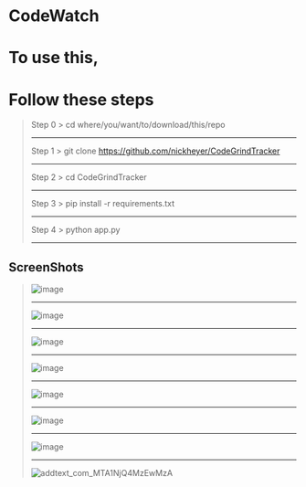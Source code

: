 # CodeWatch 

# To use this,
# Follow these steps

> Step 0 > cd where/you/want/to/download/this/repo
> ***
> Step 1 > git clone https://github.com/nickheyer/CodeGrindTracker
> ***
> Step 2 > cd CodeGrindTracker
> ***
> Step 3 > pip install -r requirements.txt 
> ***
> Step 4 > python app.py 
> ***

## ScreenShots
> ![image](https://user-images.githubusercontent.com/83342917/184480414-ce3801df-196a-4b7d-9b62-022cb5fefedc.png)
> ***
> ![image](https://user-images.githubusercontent.com/83342917/184542048-31026299-95e4-4dbb-976d-c4346a15829c.png)
> ***
> ![image](https://user-images.githubusercontent.com/83342917/184542109-ef3aef58-5afe-4c9c-b9e8-ac063070bad1.png)
> ***
> ![image](https://user-images.githubusercontent.com/83342917/184542136-50dab396-44e8-469e-8908-7079d2ff5ccb.png)
> ***
> ![image](https://user-images.githubusercontent.com/83342917/184542172-2fb97603-8cd9-4484-96ef-f49ed222fb40.png)
> ***
> ![image](https://user-images.githubusercontent.com/83342917/184542187-a74acfc6-0615-4b2e-9f1a-9118d73b6753.png)
> ***
> ![image](https://user-images.githubusercontent.com/83342917/184542215-fcee7b08-cb61-4d1d-ac23-f2ddb972c02b.png)
> ***
> ![addtext_com_MTA1NjQ4MzEwMzA](https://user-images.githubusercontent.com/83342917/184542740-0b61bc1a-20b4-46ce-b68d-35b3714be0b4.png)




